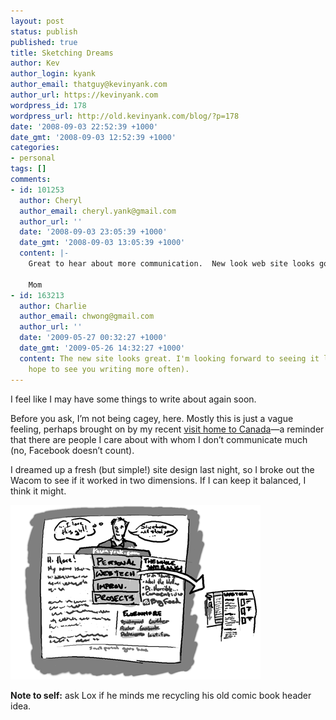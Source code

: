 ```yaml
---
layout: post
status: publish
published: true
title: Sketching Dreams
author: Kev
author_login: kyank
author_email: thatguy@kevinyank.com
author_url: https://kevinyank.com
wordpress_id: 178
wordpress_url: http://old.kevinyank.com/blog/?p=178
date: '2008-09-03 22:52:39 +1000'
date_gmt: '2008-09-03 12:52:39 +1000'
categories:
- personal
tags: []
comments:
- id: 101253
  author: Cheryl
  author_email: cheryl.yank@gmail.com
  author_url: ''
  date: '2008-09-03 23:05:39 +1000'
  date_gmt: '2008-09-03 13:05:39 +1000'
  content: |-
    Great to hear about more communication.  New look web site looks good.

    Mom
- id: 163213
  author: Charlie
  author_email: chwong@gmail.com
  author_url: ''
  date: '2009-05-27 00:32:27 +1000'
  date_gmt: '2009-05-26 14:32:27 +1000'
  content: The new site looks great. I'm looking forward to seeing it live! (And I
    hope to see you writing more often).
---
```

<p>I feel like I may have some things to write about again soon.</p>
<p>Before you ask, I’m not being cagey, here. Mostly this is just a vague feeling, perhaps brought on by my recent <a href="http://flickr.com/photos/sentience/sets/72157606724922524/">visit home to Canada</a>—a reminder that there are people I care about with whom I don’t communicate much (no, Facebook doesn’t count).</p>
<p>I dreamed up a fresh (but simple!) site design last night, so I broke out the Wacom to see if it worked in two dimensions. If I can keep it balanced, I think it might.</p>
<p><a href="/assets/wp-content/uploads/2008/09/redesignsketch.png"><img src="/assets/wp-content/uploads/2008/09/redesignsketch-small.png" alt="redesignsketch_small.png" border="0" width="400" height="279" /></a></p>
<p><strong>Note to self:</strong> ask Lox if he minds me recycling his old comic book header idea.</p>
